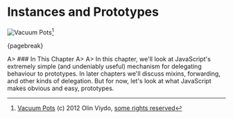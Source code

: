 # Instances and Prototypes

![Vacuum Pots](images/erickson.jpg)[^viydook]

[^viydook]: [Vacuum Pots](http://www.flickr.com/photos/viydook/7613217660) (c) 2012 Olin Viydo, [some rights reserved](http://creativecommons.org/licenses/by/2.0/)

{pagebreak}

A> ### In This Chapter
A>
A> In this chapter, we'll look at JavaScript's extremely simple (and undeniably useful) mechanism for delegating behaviour to prototypes. In later chapters we'll discuss mixins, forwarding, and other kinds of delegation. But for now, let's look at what JavaScript makes obvious and easy, prototypes.
